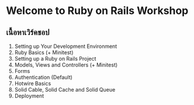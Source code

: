 # Welcome to Ruby on Rails Workshop

## เนื้อหาเวิร์คชอป

1. Setting up Your Development Environment
1. Ruby Basics (+ Minitest)
1. Setting up a Ruby on Rails Project
1. Models, Views and Controllers (+ Minitest)
1. Forms
1. Authentication (Default)
1. Hotwire Basics
1. Solid Cable, Solid Cache and Solid Queue
1. Deployment
